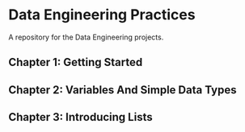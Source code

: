 # Data Engineering Practices
A repository for the Data Engineering projects.

## Chapter 1: Getting Started

## Chapter 2: Variables And Simple Data Types

## Chapter 3: Introducing Lists